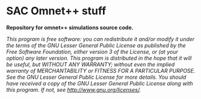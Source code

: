 # SAC Omnet++ stuff

**Repository for omnet++ simulations source code.**

*This program is free software: you can redistribute it and/or modify
it under the terms of the GNU Lesser General Public License as published by
the Free Software Foundation, either version 3 of the License, or
(at your option) any later version.*
*This program is distributed in the hope that it will be useful,
but WITHOUT ANY WARRANTY; without even the implied warranty of
MERCHANTABILITY or FITNESS FOR A PARTICULAR PURPOSE.  See the
GNU Lesser General Public License for more details.*
*You should have received a copy of the GNU Lesser General Public License
along with this program.  If not, see http://www.gnu.org/licenses/.*
